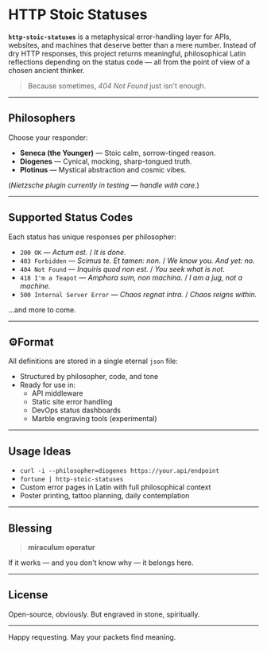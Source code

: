 # HTTP Stoic Statuses

**`http-stoic-statuses`** is a metaphysical error-handling layer for APIs, websites, and machines that deserve better than a mere number. Instead of dry HTTP responses, this project returns meaningful, philosophical Latin reflections depending on the status code — all from the point of view of a chosen ancient thinker.

> Because sometimes, *404 Not Found* just isn't enough.

---

## Philosophers

Choose your responder:

- **Seneca (the Younger)** — Stoic calm, sorrow-tinged reason.
- **Diogenes** — Cynical, mocking, sharp-tongued truth.
- **Plotinus** — Mystical abstraction and cosmic vibes.

(*Nietzsche plugin currently in testing — handle with care.*)

---

## Supported Status Codes

Each status has unique responses per philosopher:

- `200 OK` — *Actum est.* / *It is done.*
- `403 Forbidden` — *Scimus te. Et tamen: non.* / *We know you. And yet: no.*
- `404 Not Found` — *Inquiris quod non est.* / *You seek what is not.*
- `418 I'm a Teapot` — *Amphora sum, non machina.* / *I am a jug, not a machine.*
- `500 Internal Server Error` — *Chaos regnat intra.* / *Chaos reigns within.*

...and more to come.

---

## ⚙Format

All definitions are stored in a single eternal `json` file:

- Structured by philosopher, code, and tone
- Ready for use in:
  - API middleware
  - Static site error handling
  - DevOps status dashboards
  - Marble engraving tools (experimental)

---

## Usage Ideas

- `curl -i --philosopher=diogenes https://your.api/endpoint`
- `fortune | http-stoic-statuses`
- Custom error pages in Latin with full philosophical context
- Poster printing, tattoo planning, daily contemplation

---

## Blessing

> **miraculum operatur**

If it works — and you don't know why — it belongs here.

---

## License

Open-source, obviously. But engraved in stone, spiritually.

---

Happy requesting. May your packets find meaning.

